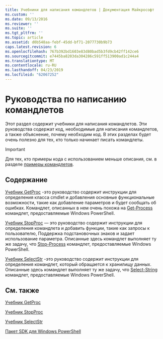 ```yaml
---
title: Учебники для написания командлетов | Документация Майкрософт
ms.custom: ''
ms.date: 09/13/2016
ms.reviewer: ''
ms.suite: ''
ms.tgt_pltfrm: ''
ms.topic: article
ms.assetid: d0b548aa-febf-45dd-bf71-2077730b9b73
caps.latest.revision: 6
ms.openlocfilehash: 767b392bd1603e83d80bad5b3fd9cb42ff142ce6
ms.sourcegitcommit: e7445ba8203da304286c591ff513900ad1c244a4
ms.translationtype: MT
ms.contentlocale: ru-RU
ms.lasthandoff: 04/23/2019
ms.locfileid: "62067252"
---
```

# <a name="tutorials-for-writing-cmdlets"></a>Руководства по написанию командлетов

Этот раздел содержит учебники для написания командлетов. Эти руководства содержат код, необходимые для написания командлетов, а также объяснение, почему необходим код. В этих разделах будет очень полезно для тех, кто только начинает писать командлеты.

> [!IMPORTANT]
> Для тех, кто примеры кода с использованием меньше описания, см. в разделе [примеры командлетов](./cmdlet-samples.md).

## <a name="in-this-section"></a>Содержание

[Учебник GetProc](./getproc-tutorial.md) -это руководство содержит инструкции для определения класса cmdlet и добавления основные функциональные возможности, такие как добавление параметров и будет сообщать об ошибках. Командлет, описанных в нем очень похожа на [Get-Process](/powershell/module/Microsoft.PowerShell.Management/Get-Process) командлет, предоставляемые Windows PowerShell.

[Учебник StopProc](./stopproc-tutorial.md) — это руководство содержит инструкции для определения командлета и добавить функции, такие как запросы к пользователю, Поддержка подстановочных знаков и задает использование параметра. Описанные здесь командлет выполняет ту же задачу, что [Stop-Process](/powershell/module/Microsoft.PowerShell.Management/Stop-Process) командлет, предоставляемые Windows PowerShell.

[Учебник SelectStr](./selectstr-tutorial.md) -это руководство содержит инструкции для определения командлет, который обращается к хранилищу данных. Описанные здесь командлет выполняет ту же задачу, что [Select-String](/powershell/module/microsoft.powershell.utility/select-string) командлет, предоставляемые Windows PowerShell.

## <a name="see-also"></a>См. также

[Учебник GetProc](./getproc-tutorial.md)

[Учебник StopProc](./stopproc-tutorial.md)

[Учебник SelectStr](./selectstr-tutorial.md)

[Пакет SDK для Windows PowerShell](../windows-powershell-reference.md)
